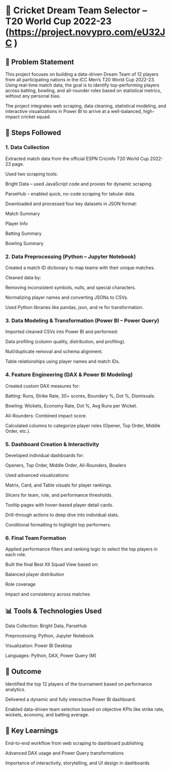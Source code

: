
# 🏏 Cricket Dream Team Selector – T20 World Cup 2022-23 (https://project.novypro.com/eU32JC )

## 📌 Problem Statement
This project focuses on building a data-driven Dream Team of 12 players from all participating nations in the ICC Men’s T20 World Cup 2022-23. Using real-time match data, the goal is to identify top-performing players across batting, bowling, and all-rounder roles based on statistical metrics, without any personal bias.

The project integrates web scraping, data cleaning, statistical modeling, and interactive visualizations in Power BI to arrive at a well-balanced, high-impact cricket squad.

## 🔄 Steps Followed
### 1. Data Collection
Extracted match data from the official ESPN Cricinfo T20 World Cup 2022-23 page.

Used two scraping tools:

Bright Data – used JavaScript code and proxies for dynamic scraping.

ParseHub – enabled quick, no-code scraping for tabular data.

Downloaded and processed four key datasets in JSON format:

Match Summary

Player Info

Batting Summary

Bowling Summary

### 2. Data Preprocessing (Python – Jupyter Notebook)
Created a match ID dictionary to map teams with their unique matches.

Cleaned data by:

Removing inconsistent symbols, nulls, and special characters.

Normalizing player names and converting JSONs to CSVs.

Used Python libraries like pandas, json, and re for transformation.

### 3. Data Modeling & Transformation (Power BI – Power Query)
Imported cleaned CSVs into Power BI and performed:

Data profiling (column quality, distribution, and profiling).

Null/duplicate removal and schema alignment.

Table relationships using player names and match IDs.

### 4. Feature Engineering (DAX & Power BI Modeling)
Created custom DAX measures for:

Batting: Runs, Strike Rate, 30+ scores, Boundary %, Dot %, Dismissals.

Bowling: Wickets, Economy Rate, Dot %, Avg Runs per Wicket.

All-Rounders: Combined impact score.

Calculated columns to categorize player roles (Opener, Top Order, Middle Order, etc.).

### 5. Dashboard Creation & Interactivity
Developed individual dashboards for:

Openers, Top Order, Middle Order, All-Rounders, Bowlers

Used advanced visualizations:

Matrix, Card, and Table visuals for player rankings.

Slicers for team, role, and performance thresholds.

Tooltip pages with hover-based player detail cards.

Drill-through actions to deep dive into individual stats.

Conditional formatting to highlight top performers.

### 6. Final Team Formation
Applied performance filters and ranking logic to select the top players in each role.

Built the final Best XII Squad View based on:

Balanced player distribution

Role coverage

Impact and consistency across matches

## 📊 Tools & Technologies Used
Data Collection: Bright Data, ParseHub

Preprocessing: Python, Jupyter Notebook

Visualization: Power BI Desktop

Languages: Python, DAX, Power Query (M)

## 🌟 Outcome
Identified the top 12 players of the tournament based on performance analytics.

Delivered a dynamic and fully interactive Power BI dashboard.

Enabled data-driven team selection based on objective KPIs like strike rate, wickets, economy, and batting average.

## 🧠 Key Learnings
End-to-end workflow from web scraping to dashboard publishing

Advanced DAX usage and Power Query transformations

Importance of interactivity, storytelling, and UI design in dashboards
